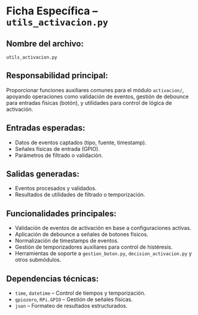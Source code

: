 # Ficha Específica – `utils_activacion.py`

## Nombre del archivo:
`utils_activacion.py`

## Responsabilidad principal:
Proporcionar funciones auxiliares comunes para el módulo `activacion/`, apoyando operaciones como validación de eventos, gestión de debounce para entradas físicas (botón), y utilidades para control de lógica de activación.

## Entradas esperadas:
- Datos de eventos captados (tipo, fuente, timestamp).
- Señales físicas de entrada (GPIO).
- Parámetros de filtrado o validación.

## Salidas generadas:
- Eventos procesados y validados.
- Resultados de utilidades de filtrado o temporización.

## Funcionalidades principales:
- Validación de eventos de activación en base a configuraciones activas.
- Aplicación de debounce a señales de botones físicos.
- Normalización de timestamps de eventos.
- Gestión de temporizadores auxiliares para control de histéresis.
- Herramientas de soporte a `gestion_boton.py`, `decision_activacion.py` y otros submódulos.

## Dependencias técnicas:
- `time`, `datetime` – Control de tiempos y temporización.
- `gpiozero`, `RPi.GPIO` – Gestión de señales físicas.
- `json` – Formateo de resultados estructurados.


